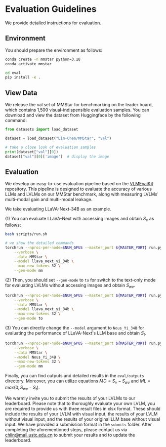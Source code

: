 # Evaluation Guidelines

We provide detailed instructions for evaluation.

## Environment

You should prepare the environment as follows:

``` bash
conda create -n mmstar python=3.10
conda activate mmstar

cd eval
pip install -e .
```

## View Data

We release the val set of MMStar for benchmarking on the leader board, which contains 1,500 visual-indispensible evaluation samples.
You can download and view the dataset from Huggingface by the following command:

```python
from datasets import load_dataset

dataset = load_dataset("Lin-Chen/MMStar", "val")

# take a close look of evaluation samples
print(dataset["val"][0])
dataset["val"][0]['image']  # display the image
```

## Evaluation

We develop an easy-to-use evaluation pipeline based on the [VLMEvalKit](https://github.com/open-compass/VLMEvalKit) repository.
This pipeline is designed to evaluate the accuracy of various LLMs and LVLMs on our MMStar benchmark, along with measuring LVLMs'
multi-modal gain and multi-modal leakage.

We take evaluating LLaVA-Next-34B as an example.

(1) You can evaluate LLaVA-Next with accessing images and obtain $S_v$ as follows:

```bash
bash scripts/run.sh

# we show the detailed commands
torchrun --nproc-per-node=$NUM_GPUS --master_port ${MASTER_PORT} run.py \
    --verbose \
    --data MMStar \
    --model llava_next_yi_34b \
    --max-new-tokens 32 \
    --gen-mode mm
```

(2) Then, you should set `--gen-mode` to `to` for switch to the text-only mode for evaluating LVLMs without accessing images and obtain $S_{wv}$.

```bash
torchrun --nproc-per-node=$NUM_GPUS --master_port ${MASTER_PORT} run.py \
    --verbose \
    --data MMStar \
    --model llava_next_yi_34b \
    --max-new-tokens 32 \
    --gen-mode to
```

(3) You can directly change the `--model` argument to `Nous_Yi_34B` for evaluating the performance of LLaVA-Next's LLM base and obtain $S_t$.

```bash
torchrun --nproc-per-node=$NUM_GPUS --master_port ${MASTER_PORT} run.py \
    --verbose \
    --data MMStar \
    --model Nous_Yi_34B \
    --max-new-tokens 32 \
    --gen-mode mm
```

Finally, you can find outputs and detailed results in the `eval/outputs` directory. Moreover, you can utilize equations $MG=S_v-S_{wv}$ and $ML=max(0,S_{wv}-S_t)$.

We warmly invite you to submit the results of your LVLMs to our leaderboard. Please note that to thoroughly evaluate your own LVLM, you are required to provide us with three result files in xlsx format. These should include the results of your LVLM with visual input, the results of your LVLM without visual input, and the results of your original LLM base without visual input. We have provided a submission format in the `submits` folder. After completing the aforementioned steps, please contact us via chlin@mail.ustc.edu.cn to submit your results and to update the leaderboard.
